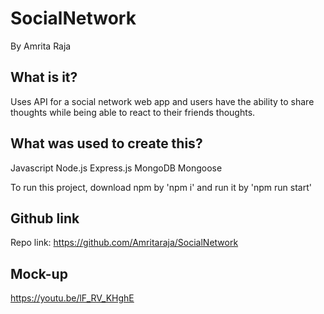# SocialNetwork

By Amrita Raja

## What is it?
Uses API for a social network web app and users have the ability to share thoughts while being able to react to their friends thoughts.

## What was used to create this?

Javascript
Node.js
Express.js
MongoDB
Mongoose


To run this project, download npm by 'npm i'
and run it by 'npm run start'


## Github link
Repo link: 
https://github.com/Amritaraja/SocialNetwork


## Mock-up

https://youtu.be/lF_RV_KHghE
